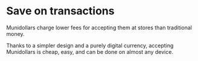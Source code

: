 # Save on transactions

Munidollars charge lower fees for accepting them at stores than traditional money.

Thanks to a simpler design and a purely digital currency, accepting Munidollars is cheap, easy, and can be done on almost any device.
